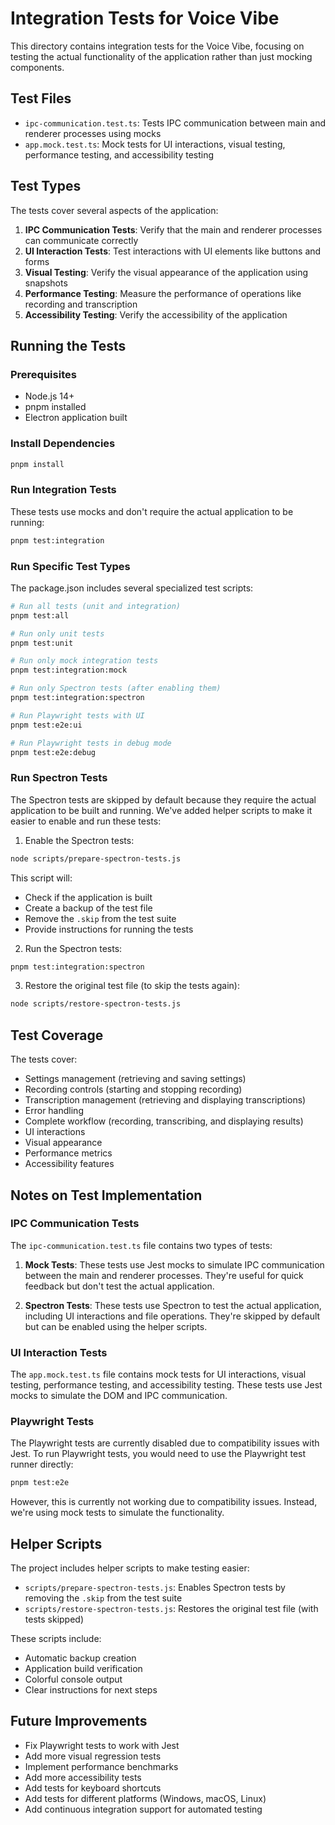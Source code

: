 # Integration Tests for Voice Vibe

This directory contains integration tests for the Voice Vibe, focusing on testing the actual functionality of the application rather than just mocking components.

## Test Files

- `ipc-communication.test.ts`: Tests IPC communication between main and renderer processes using mocks
- `app.mock.test.ts`: Mock tests for UI interactions, visual testing, performance testing, and accessibility testing

## Test Types

The tests cover several aspects of the application:

1. **IPC Communication Tests**: Verify that the main and renderer processes can communicate correctly
2. **UI Interaction Tests**: Test interactions with UI elements like buttons and forms
3. **Visual Testing**: Verify the visual appearance of the application using snapshots
4. **Performance Testing**: Measure the performance of operations like recording and transcription
5. **Accessibility Testing**: Verify the accessibility of the application

## Running the Tests

### Prerequisites

- Node.js 14+
- pnpm installed
- Electron application built

### Install Dependencies

```bash
pnpm install
```

### Run Integration Tests

These tests use mocks and don't require the actual application to be running:

```bash
pnpm test:integration
```

### Run Specific Test Types

The package.json includes several specialized test scripts:

```bash
# Run all tests (unit and integration)
pnpm test:all

# Run only unit tests
pnpm test:unit

# Run only mock integration tests
pnpm test:integration:mock

# Run only Spectron tests (after enabling them)
pnpm test:integration:spectron

# Run Playwright tests with UI
pnpm test:e2e:ui

# Run Playwright tests in debug mode
pnpm test:e2e:debug
```

### Run Spectron Tests

The Spectron tests are skipped by default because they require the actual application to be built and running. We've added helper scripts to make it easier to enable and run these tests:

1. Enable the Spectron tests:

```bash
node scripts/prepare-spectron-tests.js
```

This script will:

- Check if the application is built
- Create a backup of the test file
- Remove the `.skip` from the test suite
- Provide instructions for running the tests

2. Run the Spectron tests:

```bash
pnpm test:integration:spectron
```

3. Restore the original test file (to skip the tests again):

```bash
node scripts/restore-spectron-tests.js
```

## Test Coverage

The tests cover:

- Settings management (retrieving and saving settings)
- Recording controls (starting and stopping recording)
- Transcription management (retrieving and displaying transcriptions)
- Error handling
- Complete workflow (recording, transcribing, and displaying results)
- UI interactions
- Visual appearance
- Performance metrics
- Accessibility features

## Notes on Test Implementation

### IPC Communication Tests

The `ipc-communication.test.ts` file contains two types of tests:

1. **Mock Tests**: These tests use Jest mocks to simulate IPC communication between the main and renderer processes. They're useful for quick feedback but don't test the actual application.

2. **Spectron Tests**: These tests use Spectron to test the actual application, including UI interactions and file operations. They're skipped by default but can be enabled using the helper scripts.

### UI Interaction Tests

The `app.mock.test.ts` file contains mock tests for UI interactions, visual testing, performance testing, and accessibility testing. These tests use Jest mocks to simulate the DOM and IPC communication.

### Playwright Tests

The Playwright tests are currently disabled due to compatibility issues with Jest. To run Playwright tests, you would need to use the Playwright test runner directly:

```bash
pnpm test:e2e
```

However, this is currently not working due to compatibility issues. Instead, we're using mock tests to simulate the functionality.

## Helper Scripts

The project includes helper scripts to make testing easier:

- `scripts/prepare-spectron-tests.js`: Enables Spectron tests by removing the `.skip` from the test suite
- `scripts/restore-spectron-tests.js`: Restores the original test file (with tests skipped)

These scripts include:

- Automatic backup creation
- Application build verification
- Colorful console output
- Clear instructions for next steps

## Future Improvements

- Fix Playwright tests to work with Jest
- Add more visual regression tests
- Implement performance benchmarks
- Add more accessibility tests
- Add tests for keyboard shortcuts
- Add tests for different platforms (Windows, macOS, Linux)
- Add continuous integration support for automated testing

